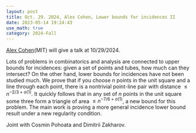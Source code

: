 ```yaml
---
layout: post
title: Oct. 29. 2024, Alex Cohen, Lower bounds for incidences II
date: 2023-05-14 19:24:43
use_math: true
category: 2024-Fall
---
```

 
[Alex Cohen](https://math.mit.edu/~alexcoh/)(MIT) will give a talk at 10/29/2024.

Lots of problems in combinatorics and analysis are connected to upper bounds for incidences: given a set of points and tubes, how much can they intersect? On the other hand, lower bounds for incidences have not been studied much. We prove that if you choose $n$ points in the unit square and a line through each point, there is a nontrivial point-line pair with distance  $\leq n^{-2/3+o(1)}$. It quickly follows that in any set of $n$ points in the unit square some three form a triangle of area $\leq n^{-7/6+o(1)}$, a new bound for this problem. The main work is proving a more general incidence lower bound result under a new regularity condition.

Joint with Cosmin Pohoata and Dimitrii Zakharov.
